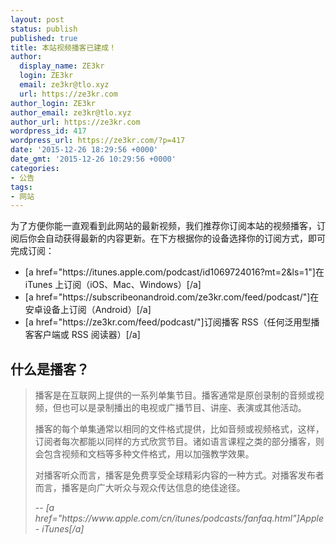 ```yaml
---
layout: post
status: publish
published: true
title: 本站视频播客已建成！
author:
  display_name: ZE3kr
  login: ZE3kr
  email: ze3kr@tlo.xyz
  url: https://ze3kr.com
author_login: ZE3kr
author_email: ze3kr@tlo.xyz
author_url: https://ze3kr.com
wordpress_id: 417
wordpress_url: https://ze3kr.com/?p=417
date: '2015-12-26 18:29:56 +0000'
date_gmt: '2015-12-26 10:29:56 +0000'
categories:
- 公告
tags:
- 网站
---
```

<p>为了方便你能一直观看到此网站的最新视频，我们推荐你订阅本站的视频播客，订阅后你会自动获得最新的内容更新。在下方根据你的设备选择你的订阅方式，即可完成订阅：</p>
<ul>
<li>[a href="https://itunes.apple.com/podcast/id1069724016?mt=2&amp;ls=1"]在 iTunes 上订阅（iOS、Mac、Windows）[/a]</li>
<li>[a href="https://subscribeonandroid.com/ze3kr.com/feed/podcast/"]在安卓设备上订阅（Android）[/a]</li>
<li>[a href="https://ze3kr.com/feed/podcast/"]订阅播客 RSS（任何泛用型播客客户端或 RSS 阅读器）[/a]</li>
</ul>
<h2>什么是播客？</h2>
<blockquote><p>
  播客是在互联网上提供的一系列单集节目。播客通常是原创录制的音频或视频，但也可以是录制播出的电视或广播节目、讲座、表演或其他活动。</p>
<p>  播客的每个单集通常以相同的文件格式提供，比如音频或视频格式，这样，订阅者每次都能以同样的方式欣赏节目。诸如语言课程之类的部分播客，则会包含视频和文档等多种文件格式，用以加强教学效果。</p>
<p>  对播客听众而言，播客是免费享受全球精彩内容的一种方式。对播客发布者而言，播客是向广大听众与观众传达信息的绝佳途径。</p>
<p>  -- <cite>[a href="https://www.apple.com/cn/itunes/podcasts/fanfaq.html"]Apple - iTunes[/a]</cite>
</p></blockquote>
